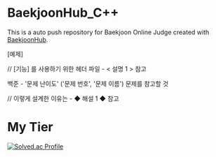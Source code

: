 # BaekjoonHub_C++
This is a auto push repository for Baekjoon Online Judge created with [BaekjoonHub](https://github.com/BaekjoonHub/BaekjoonHub).

[예제]

// [기능] 를 사용하기 위한 헤더 파일 - < 설명 1 > 참고

백준 - '문제 난이도' ('문제 번호', '문제 이름') 문제를 참고할 것

// 이렇게 설계한 이유는 - ◆ 해설 1 ◆ 참고

# My Tier
[![Solved.ac Profile](http://mazassumnida.wtf/api/v2/generate_badge?boj=nink2458)](https://solved.ac/nink2458/)
